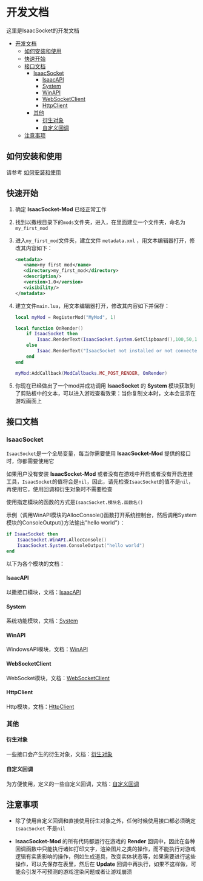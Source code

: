 # 开发文档

这里是IsaacSocket的开发文档

- [开发文档](#开发文档)
  - [如何安装和使用](#如何安装和使用)
  - [快速开始](#快速开始)
  - [接口文档](#接口文档)
    - [IsaacSocket](#isaacsocket)
      - [IsaacAPI](#isaacapi)
      - [System](#system)
      - [WinAPI](#winapi)
      - [WebSocketClient](#websocketclient)
      - [HttpClient](#httpclient)
    - [其他](#其他)
      - [衍生对象](#衍生对象)
      - [自定义回调](#自定义回调)
  - [注意事项](#注意事项)

## 如何安装和使用

请参考 [如何安装和使用](../ReadMe.md#如何安装和使用)

## 快速开始

1. 确定 **IsaacSocket-Mod** 已经正常工作

2. 找到以撒根目录下的`mods`文件夹，进入，在里面建立一个文件夹，命名为`my_first_mod`

3. 进入`my_first_mod`文件夹，建立文件 `metadata.xml` ，用文本编辑器打开，修改其内容如下：

   ````xml
   <metadata>
      <name>my first mod</name>
      <directory>my_first_mod</directory>
      <description/>
      <version>1.0</version>
      <visibility/>
   </metadata>
   ````

4. 建立文件`main.lua`，用文本编辑器打开，修改其内容如下并保存：

   ````lua
   local myMod = RegisterMod("MyMod", 1)
   
   local function OnRender()
       if IsaacSocket then
           Isaac.RenderText(IsaacSocket.System.GetClipboard(),100,50,1,1,1,1)
       else
           Isaac.RenderText("IsaacSocket not installed or not connected successfully.",100,50,1,1,1,1)
       end
   end
   
   myMod:AddCallback(ModCallbacks.MC_POST_RENDER, OnRender)
   ````

5. 你现在已经做出了一个mod并成功调用 **IsaacSocket** 的 **System** 模块获取到了剪贴板中的文本，可以进入游戏查看效果：当你复制文本时，文本会显示在游戏画面上

## 接口文档

### IsaacSocket

`IsaacSocket`是一个全局变量，每当你需要使用 **IsaacSocket-Mod** 提供的接口时，你都需要使用它

如果用户没有安装 **IsaacSocket-Mod** 或者没有在游戏中开启或者没有开启连接工具，`IsaacSocket`的值将会是`nil`，因此，请先检查`IsaacSocket`的值不是`nil`，再使用它，使用回调和衍生对象时不需要检查

使用指定模块的函数的方式是`IsaacSocket.模块名.函数名()`

示例（调用WinAPI模块的AllocConsole()函数打开系统控制台，然后调用System模块的ConsoleOutput()方法输出"hello world"）：

```lua
if IsaacSocket then
    IsaacSocket.WinAPI.AllocConsole()
    IsaacSocket.System.ConsoleOutput("hello world")
end
```

以下为各个模块的文档：

#### IsaacAPI

以撒接口模块，文档：[IsaacAPI](IsaacAPI.md)

#### System

系统功能模块，文档：[System](System.md)

#### WinAPI

WindowsAPI模块，文档：[WinAPI](WinAPI.md)

#### WebSocketClient

WebSocket模块，文档：[WebSocketClient](WebSocketClient.md)

#### HttpClient

Http模块，文档：[HttpClient](HttpClient.md)

### 其他

#### 衍生对象

一些接口会产生的衍生对象，文档：[衍生对象](Classes.md)

#### 自定义回调

为方便使用，定义的一些自定义回调，文档：[自定义回调](Callbacks.md)

## 注意事项

- 除了使用自定义回调和直接使用衍生对象之外，任何时候使用接口都必须确定 `IsaacSocket` 不是`nil`
  
- **IsaacSocket-Mod** 的所有代码都运行在游戏的 **Render** 回调中，因此在各种回调函数中只能执行诸如打印文字，渲染图片之类的操作，而不能执行对游戏逻辑有实质影响的操作，例如生成道具，改变实体状态等，如果需要进行这些操作，可以先保存在表里，然后在 **Update** 回调中再执行，如果不这样做，可能会引发不可预测的游戏渲染问题或者让游戏崩溃
